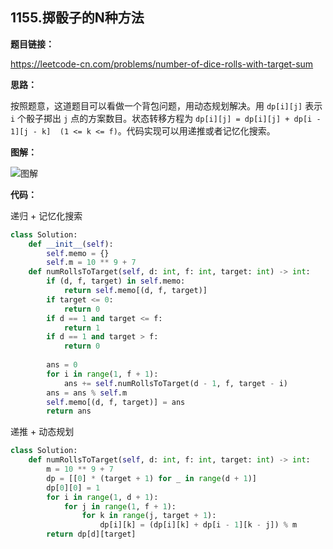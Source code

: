 ## 1155.掷骰子的N种方法

**题目链接：**

https://leetcode-cn.com/problems/number-of-dice-rolls-with-target-sum

**思路：**

按照题意，这道题目可以看做一个背包问题，用动态规划解决。用 `dp[i][j]` 表示 `i` 个骰子掷出 `j` 点的方案数目。状态转移方程为 `dp[i][j] = dp[i][j] + dp[i - 1][j - k]  (1 <= k <= f)`。代码实现可以用递推或者记忆化搜索。

**图解：**

![图解](http://qiniu.wenyuetech.cn/1155-1.png)


**代码：**

递归 + 记忆化搜索

```python
class Solution:
    def __init__(self):
        self.memo = {}
        self.m = 10 ** 9 + 7
    def numRollsToTarget(self, d: int, f: int, target: int) -> int:
        if (d, f, target) in self.memo:
            return self.memo[(d, f, target)]
        if target <= 0:
            return 0
        if d == 1 and target <= f:
            return 1
        if d == 1 and target > f:
            return 0
        
        ans = 0
        for i in range(1, f + 1):
            ans += self.numRollsToTarget(d - 1, f, target - i)
        ans = ans % self.m
        self.memo[(d, f, target)] = ans
        return ans
```

递推 + 动态规划

```python
class Solution:
    def numRollsToTarget(self, d: int, f: int, target: int) -> int:
        m = 10 ** 9 + 7
        dp = [[0] * (target + 1) for _ in range(d + 1)]
        dp[0][0] = 1
        for i in range(1, d + 1):
            for j in range(1, f + 1):
                for k in range(j, target + 1):
                    dp[i][k] = (dp[i][k] + dp[i - 1][k - j]) % m
        return dp[d][target]
```


